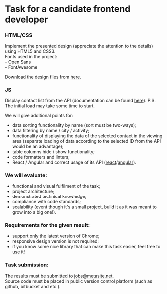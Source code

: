 # Task for a candidate frontend developer

### HTML/CSS
Implement the presented design (appreciate the attention to the details) using HTML5 and CSS3.  
Fonts used in the project:  
- Open Sans  
- FontAwesome  

Download the design files from [here](https://contactify-api.herokuapp.com/api/download/design).

### JS
Display contact list from the API (documentation can be found [here](https://contactify-api.herokuapp.com/docs)).
P.S. The initial load may take some time to start.

We will give additional points for:
- data sorting functionality by name (sort must be two-ways);
- data filtering by name / city / activity;
- functionality of displaying the data of the selected contact in the viewing area (separate loading of data according to the selected ID from the API would be an advantage);
- table columns hide / show functionality;
- code formatters and linters;
- React / Angular and correct usage of its API ([react](https://reactjs.org/docs/react-api.html)/[angular](https://angular.io/api)).

### We will evaluate:
- functional and visual fulfilment of the task;
- project architecture;
- demonstrated technical knowledge;
- compliance with code standards;
- scalability (event though it's a small project, build it as it was meant to grow into a big one!).

### Requirements for the given result:
- support only the latest version of Chrome;
- responsive design version is not required;
- if you know some nice library that can make this task easier, feel free to use it!

### Task submission:
The results must be submitted to jobs@metasite.net.  
Source code must be placed in public version control platform (such as github, bitbucket and etc.).
